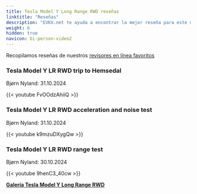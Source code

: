 ```yaml
---
title: Tesla Model Y Long Range RWD reseñas
linktitle: "Reseñas"
description: "EVKX.net te ayuda a encontrar la mejor reseña para este modelo."
weight: 6
hidden: true
navicon: bi-person-video2
---
```

Recopilamos reseñas de nuestros [revisores en línea favoritos](../../../../../guides/evreviewers/)

<div class="container text-center shadow p-2 pe-4 mb-5 bg-body-tertiary rounded border">
<h3>Tesla Model Y LR RWD trip to Hemsedal</h3>
<p>Bjørn Nyland: 31.10.2024</p>

{{< youtube FvOOdzAhiiQ >}}

</div>
<div class="container text-center shadow p-2 pe-4 mb-5 bg-body-tertiary rounded border">
<h3>Tesla Model Y LR RWD acceleration and noise test</h3>
<p>Bjørn Nyland: 31.10.2024</p>

{{< youtube k9mzuDXygQw >}}

</div>
<div class="container text-center shadow p-2 pe-4 mb-5 bg-body-tertiary rounded border">
<h3>Tesla Model Y LR RWD range test</h3>
<p>Bjørn Nyland: 30.10.2024</p>

{{< youtube 9henC3_40cw >}}

</div>
<div class="mt-3 mb-3">
<a href="../gallery/" class="text-decoration-none text-black">
<strong><i class="bi-arrow-left"></i>Galería  </strong>
</a>
<a href="../" class="text-decoration-none text-black float-end">
<strong>Tesla Model Y Long Range RWD <i class="bi-arrow-right"></i></strong>
</a>
</div>
